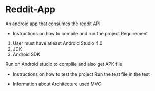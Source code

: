 # Reddit-App
An android app that consumes the reddit API

- Instructions on how to compile and run the project
Requirement
1. User must have atleast Android Studio 4.0 
2. JDK 
3. Android SDK.

Run on Android studio to complile and also get APK file



- Instructions on how to test the project
Run the test file in the test 




- Information about Architecture used
MVC
